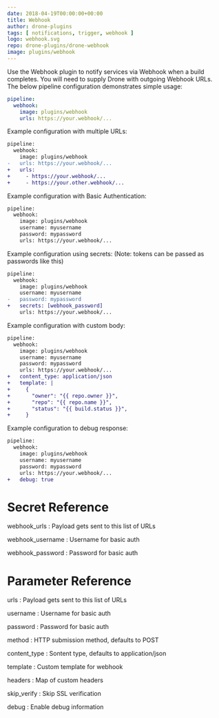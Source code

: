 ```yaml
---
date: 2018-04-19T00:00:00+00:00
title: Webhook
author: drone-plugins
tags: [ notifications, trigger, webhook ]
logo: webhook.svg
repo: drone-plugins/drone-webhook
image: plugins/webhook
---
```


Use the Webhook plugin to notify services via Webhook when a build completes. You will need to supply Drone with outgoing Webhook URLs. The below pipeline configuration demonstrates simple usage:

```yaml
pipeline:
  webhook:
    image: plugins/webhook
    urls: https://your.webhook/...
```

Example configuration with multiple URLs:

```diff
pipeline:
  webhook:
    image: plugins/webhook
-   urls: https://your.webhook/...
+   urls:
+     - https://your.webhook/...
+     - https://your.other.webhook/...
```

Example configuration with Basic Authentication:

```diff
pipeline:
  webhook:
    image: plugins/webhook
    username: myusername
    password: mypassword
    urls: https://your.webhook/...
```

Example configuration using secrets:
(Note: tokens can be passed as passwords like this)

```diff
pipeline:
  webhook:
    image: plugins/webhook
    username: myusername
-   password: mypassword
+   secrets: [webhook_password]
    urls: https://your.webhook/...
```

Example configuration with custom body:

```diff
pipeline:
  webhook:
    image: plugins/webhook
    username: myusername
    password: mypassword
    urls: https://your.webhook/...
+   content_type: application/json
+   template: |
+     {
+       "owner": "{{ repo.owner }}",
+       "repo": "{{ repo.name }}",
+       "status": "{{ build.status }}",
+     }
```

Example configuration to debug response:

```diff
pipeline:
  webhook:
    image: plugins/webhook
    username: myusername
    password: mypassword
    urls: https://your.webhook/...
+   debug: true
```

# Secret Reference

webhook_urls
: Payload gets sent to this list of URLs

webhook_username
: Username for basic auth

webhook_password
: Password for basic auth

# Parameter Reference

urls
: Payload gets sent to this list of URLs

username
: Username for basic auth

password
: Password for basic auth

method
: HTTP submission method, defaults to POST

content_type
: Sontent type, defaults to application/json

template
: Custom template for webhook

headers
: Map of custom headers

skip_verify
: Skip SSL verification

debug
: Enable debug information
